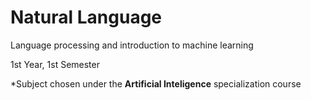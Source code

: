 # Natural Language
Language processing and introduction to machine learning

1st Year, 1st Semester

*Subject chosen under the **Artificial Inteligence** specialization course

